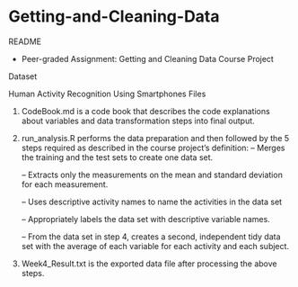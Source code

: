# Getting-and-Cleaning-Data

README

-   Peer-graded Assignment: Getting and Cleaning Data Course Project

Dataset

Human Activity Recognition Using Smartphones
Files
1.	CodeBook.md is a code book that describes the code explanations about variables and data transformation steps into final output.
2.	run_analysis.R performs the data preparation and then followed by the 5 steps required as described in the course project’s definition:
    –	Merges the training and the test sets to create one data set.
    
    –	Extracts only the measurements on the mean and standard deviation for each measurement.
    
    –	Uses descriptive activity names to name the activities in the data set
    
    –	Appropriately labels the data set with descriptive variable names.
    
    –	From the data set in step 4, creates a second, independent tidy data set with the average of each variable for each activity and each subject.

3.	Week4_Result.txt is the exported data file after processing the above steps.

